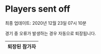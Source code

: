 # Players sent off
최종 업데이트: 2020년 12월 23일 07시 10분


경기 중 오류가 발생하는 경우 자동으로 퇴장됩니다.


| 퇴장된 참가자 |
|:---:|